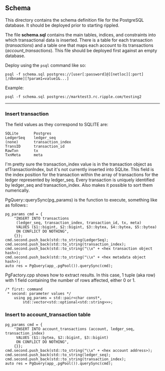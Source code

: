 ## Schema 

This directory contains the schema definition file for the PostgreSQL 
database. It should be deployed prior to starting rippled.

The file **schema.sql** contains the main tables, indices, and constraints into 
which transactional data is inserted. There is a table for each transaction
(*transactions*) and a table one that maps each 
account to its transactions (*account_transactions*). This file should be 
deployed first against an empty database.


Deploy using the `psql` command like so:

```psql -f schema.sql postgres://[user[:password]@][netloc][:port][/dbname][?param1=value1&...]```

Example:
```
psql -f schema.sql postgres://marktest3.rc.ripple.com/testing2
```
---
### Insert transaction

The field values as they correspond to SQLITE are:
```
SQLite       Postgres
LedgerSeq    ledger_seq
(none)       transaction_index
TransID      transaction_id
RawTxn       tx
TxnMeta      meta
```

I'm pretty sure the transaction_index value is in the transaction
object as sfTransactionIndex, but it's not currently inserted into SQLite.
This field is the index position for the transaction within the array
of transactions for the ledger represented by ledger_seq. Every transaction
is uniquely identified by ledger_seq and transaction_index. Also makes it
possible to sort them numerically.

PgQuery::querySync(pg_params) is the function to execute, something like as
follows:: 

```
pg_params cmd = {
    "INSERT INTO transactions
     (ledger_seq, transaction_index, transaction_id, tx, meta)
     VALUES ($1::bigint, $2::bigint, $3::bytea, $4::bytea, $5::bytea)
     ON CONFLICT DO NOTHING",
    {}};
cmd.second.push_back(std::to_string(LedgerSeq);
cmd.second.push_back(std::to_string(transaction_index);
cmd.second.push_back(std::to_string("\\x" + <hex transaction object hash>);
cmd.second.push_back(std::to_string("\\x" + <hex metadata object hash>);
auto res = PgQuery(app_.pgPool()).querySync(cmd);
```

PgFactory.cpp shows how to extract results. In this case, 1 tuple (aka row)
with 1 field containing the number of rows affected, either 0 or 1.

```
/* first: command
 * second: parameter values */
    using pg_params = std::pair<char const*,
        std::vector<std::optional<std::string>>>;
```

### Insert to account_transaction table

```
pg_params cmd = {
    "INSERT INTO account_transactions (account, ledger_seq, transaction_index)
     VALUES ($1::bytea, $2::bigint, $3::bigint)
     ON CONFLICT DO NOTHING",
    {}};
cmd.second.push_back(std::to_string("\\x" + <hex account address>);
cmd.second.push_back(std::to_string(ledger_seq);
cmd.second.push_back(std::to_string(transaction_index);
auto res = PgQuery(app_.pgPool()).querySync(cmd);
```
